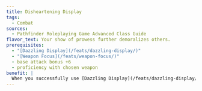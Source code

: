 ```yaml
---
title: Disheartening Display
tags:
  - Combat
sources:
  - Pathfinder Roleplaying Game Advanced Class Guide
flavor_text: Your show of prowess further demoralizes others.
prerequisites:
  - "[Dazzling Display](/feats/dazzling-display/)"
  - "[Weapon Focus](/feats/weapon-focus/)"
  - base attack bonus +6
  - proficiency with chosen weapon
benefit: |
  When you successfully use [Dazzling Display](/feats/dazzling-display/) against any shaken, frightened, or panicked opponents, their fear increases by one step. An already panicked creature demoralized by this feat cowers. Once affected by this feat, a creature cannot be affected by it again (by you or anyone else) for 24 hours.
---
```


